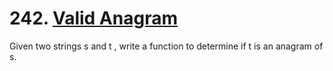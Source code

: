 # 242. [Valid Anagram](https://leetcode.com/problems/valid-anagram/)

Given two strings s and t , write a function to determine if t is an anagram of s.